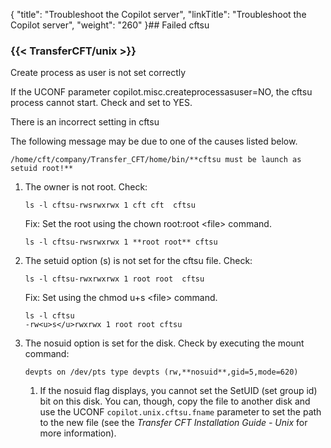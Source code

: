 {
    "title": "Troubleshoot the Copilot server",
    "linkTitle": "Troubleshoot the Copilot server",
    "weight": "260"
}## Failed cftsu

### {{< TransferCFT/unix  >}}

Create process as user is not set correctly

If the UCONF parameter copilot.misc.createprocessasuser=NO, the cftsu process cannot start. Check and set to YES.

There is an incorrect setting in cftsu

The following message may be due to one of the causes listed below.

```
/home/cft/company/Transfer_CFT/home/bin/**cftsu must be launch as setuid root!**
```

1.  The owner is not root.  Check:  
    ```
    ls -l cftsu-rwsrwxrwx 1 cft cft  cftsu
    ```

    Fix: Set the root using the chown root:root &lt;file> command.

    ```
    ls -l cftsu-rwsrwxrwx 1 **root root** cftsu
    ```

2.  The setuid option (s) is not set for the cftsu file.  Check:  
    ```
    ls -l cftsu-rwxrwxrwx 1 root root  cftsu
    ```

    Fix: Set using the chmod u+s &lt;file> command.

    ```
    ls -l cftsu
    -rw<u>s</u>rwxrwx 1 root root cftsu
    ```

3.  The nosuid option is set for the disk. Check by executing the mount command:  
    ``` > mount
    devpts on /dev/pts type devpts (rw,**nosuid**,gid=5,mode=620)
    ```
    1.  If the nosuid flag displays, you cannot set the SetUID (set group id) bit  on this disk. You can, though, copy the file to another disk and use the UCONF `copilot.unix.cftsu.fname` parameter to set the path to the new file (see the *Transfer CFT Installation Guide - Unix* for more information).
